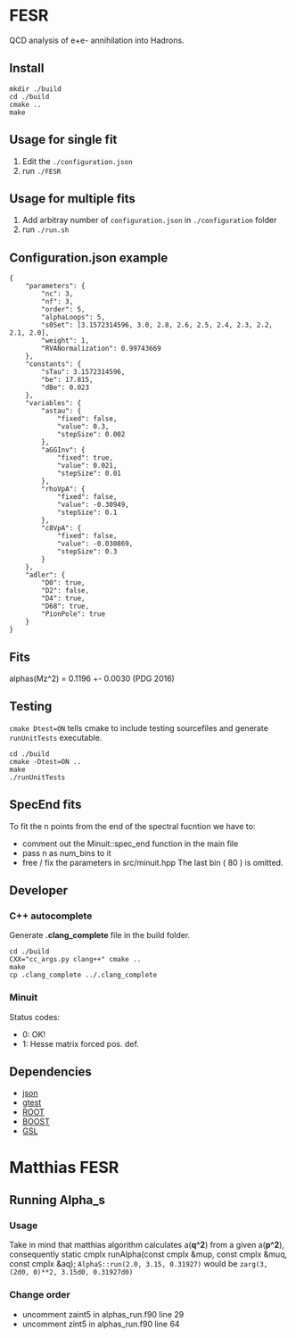 # FESR 
QCD analysis of e+e- annihilation into Hadrons.

## Install
```
mkdir ./build
cd ./build
cmake ..
make
```

## Usage for single fit
1. Edit the `./configuration.json`
2. run `./FESR`

## Usage for multiple fits
1. Add arbitray number of `configuration.json` in `./configuration` folder
2. run `./run.sh`

## Configuration.json example
```
{
    "parameters": {
        "nc": 3,
        "nf": 3,
        "order": 5,
        "alphaLoops": 5,
        "s0Set": [3.1572314596, 3.0, 2.8, 2.6, 2.5, 2.4, 2.3, 2.2, 2.1, 2.0],
        "weight": 1,
        "RVANormalization": 0.99743669
    },
    "constants": {
        "sTau": 3.1572314596,
        "be": 17.815,
        "dBe": 0.023
    },
    "variables": {
        "astau": {
            "fixed": false,
            "value": 0.3,
            "stepSize": 0.002
        },
        "aGGInv": {
            "fixed": true,
            "value": 0.021,
            "stepSize": 0.01
        },
        "rhoVpA": {
            "fixed": false,
            "value": -0.30949,
            "stepSize": 0.1
        },
        "c8VpA": {
            "fixed": false,
            "value": -0.030869,
            "stepSize": 0.3
        }
    },
    "adler": {
        "D0": true,
        "D2": false,
        "D4": true,
        "D68": true,
        "PionPole": true
    }
}

```

## Fits
alphas(Mz^2) = 0.1196 +- 0.0030 (PDG 2016)

## Testing
`cmake Dtest=ON` tells cmake to include testing sourcefiles and generate `runUnitTests` executable. 
```
cd ./build
cmake -Dtest=ON ..
make
./runUnitTests
```

## SpecEnd fits
To fit the n points from the end of the spectral fucntion we have to:
- comment out the Minuit::spec_end function in the main file
- pass n as num_bins to it
- free / fix the parameters in src/minuit.hpp
The last bin ( 80 ) is omitted.

## Developer
### C++ autocomplete 
Generate **.clang_complete** file in the build folder.
```
cd ./build
CXX="cc_args.py clang++" cmake ..
make
cp .clang_complete ../.clang_complete
```

### Minuit
Status codes:
- 0: OK!
- 1: Hesse matrix forced pos. def.

## Dependencies 
* [json](https://github.com/nlohmann/json)
* [gtest](https://github.com/google/googletest)
* [ROOT](https://root.cern.ch/)
* [BOOST](https://www.boost.org/)
* [GSL](https://www.gnu.org/software/gsl/doc/html/index.html)

# Matthias FESR
## Running Alpha_s 
### Usage
Take in mind that matthias algorithm calculates a(**q^2**) from a given a(**p^2**), consequently
  static cmplx runAlpha(const cmplx &mup, const cmplx &muq, const cmplx &aq);
`AlphaS::run(2.0, 3.15, 0.31927)` would be `zarg(3, (2d0, 0)**2, 3.15d0, 0.31927d0)`
### Change order
- uncomment zaint5 in alphas_run.f90 line 29
- uncomment zint5 in alphas_run.f90 line 64



